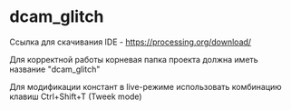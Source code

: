 # dcam_glitch

Ссылка для скачивания IDE - https://processing.org/download/

Для корректной работы корневая папка проекта должна иметь название "dcam_glitch" 

Для модификации констант в live-режиме использовать комбинацию клавиш Ctrl+Shift+T (Tweek mode)
